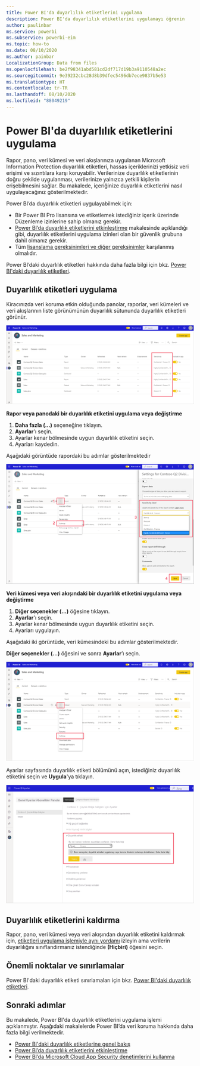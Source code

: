```yaml
---
title: Power BI'da duyarlılık etiketlerini uygulama
description: Power BI'da duyarlılık etiketlerini uygulamayı öğrenin
author: paulinbar
ms.service: powerbi
ms.subservice: powerbi-eim
ms.topic: how-to
ms.date: 08/10/2020
ms.author: painbar
LocalizationGroup: Data from files
ms.openlocfilehash: be2f98341abd581cd2df717d19b3a9110548a2ec
ms.sourcegitcommit: 9e39232cbc28d8b39dfec5496db7ece9837b5e53
ms.translationtype: HT
ms.contentlocale: tr-TR
ms.lasthandoff: 08/10/2020
ms.locfileid: "88049219"
---
```

# <a name="how-to-apply-sensitivity-labels-in-power-bi"></a>Power BI'da duyarlılık etiketlerini uygulama

Rapor, pano, veri kümesi ve veri akışlarınıza uygulanan Microsoft Information Protection duyarlılık etiketleri, hassas içeriklerinizi yetkisiz veri erişimi ve sızıntılara karşı koruyabilir. Verilerinize duyarlılık etiketlerinin doğru şekilde uygulanması, verilerinize yalnızca yetkili kişilerin erişebilmesini sağlar. Bu makalede, içeriğinize duyarlılık etiketlerini nasıl uygulayacağınız gösterilmektedir.

Power BI’da duyarlılık etiketleri uygulayabilmek için:
* Bir Power BI Pro lisansına ve etiketlemek istediğiniz içerik üzerinde Düzenleme izinlerine sahip olmanız gerekir.
* [Power BI’da duyarlılık etiketlerini etkinleştirme](./service-security-enable-data-sensitivity-labels.md) makalesinde açıklandığı gibi, duyarlılık etiketlerini uygulama izinleri olan bir güvenlik grubuna dahil olmanız gerekir.
* Tüm [lisanslama gereksinimleri ve diğer gereksinimler](./service-security-enable-data-sensitivity-labels.md#licensing-and-requirements) karşılanmış olmalıdır.

Power BI’daki duyarlılık etiketleri hakkında daha fazla bilgi için bkz. [Power BI'daki duyarlılık etiketleri](service-security-sensitivity-label-overview.md).

## <a name="applying-sensitivity-labels"></a>Duyarlılık etiketleri uygulama

Kiracınızda veri koruma etkin olduğunda panolar, raporlar, veri kümeleri ve veri akışlarının liste görünümünün duyarlılık sütununda duyarlılık etiketleri görünür.

![Duyarlılık etiketlerini etkinleştirme](media/service-security-apply-data-sensitivity-labels/apply-data-sensitivity-labels-01.png)

**Rapor veya panodaki bir duyarlılık etiketini uygulama veya değiştirme**
1. **Daha fazla (...)** seçeneğine tıklayın.
1. **Ayarlar**'ı seçin.
1. Ayarlar kenar bölmesinde uygun duyarlılık etiketini seçin.
1. Ayarları kaydedin.

Aşağıdaki görüntüde rapordaki bu adımlar gösterilmektedir

![Duyarlılık etiketlerini ayarlama](media/service-security-apply-data-sensitivity-labels/apply-data-sensitivity-labels-02.png)

**Veri kümesi veya veri akışındaki bir duyarlılık etiketini uygulama veya değiştirme**

1. **Diğer seçenekler (...)** öğesine tıklayın.
1. **Ayarlar**'ı seçin.
1. Ayarlar kenar bölmesinde uygun duyarlılık etiketini seçin.
1. Ayarları uygulayın.

Aşağıdaki iki görüntüde, veri kümesindeki bu adımlar gösterilmektedir.

**Diğer seçenekler (...)** öğesini ve sonra **Ayarlar**’ı seçin.

![Veri kümesi ayarlarını açma](media/service-security-apply-data-sensitivity-labels/apply-data-sensitivity-labels-05.png)

Ayarlar sayfasında duyarlılık etiketi bölümünü açın, istediğiniz duyarlılık etiketini seçin ve **Uygula**'ya tıklayın.

![Duyarlılık etiketi seçme](media/service-security-apply-data-sensitivity-labels/apply-data-sensitivity-labels-06.png)

## <a name="removing-sensitivity-labels"></a>Duyarlılık etiketlerini kaldırma
Rapor, pano, veri kümesi veya veri akışından duyarlılık etiketini kaldırmak için, [etiketleri uygulama işlemiyle aynı yordamı](#applying-sensitivity-labels) izleyin ama verilerin duyarlılığını sınıflandırmanız istendiğinde **(Hiçbiri)** öğesini seçin. 

## <a name="considerations-and-limitations"></a>Önemli noktalar ve sınırlamalar

Power BI'daki duyarlılık etiketi sınırlamaları için bkz. [Power BI'daki duyarlılık etiketleri](service-security-sensitivity-label-overview.md#limitations).

## <a name="next-steps"></a>Sonraki adımlar

Bu makalede, Power BI'da duyarlılık etiketlerini uygulama işlemi açıklanmıştır. Aşağıdaki makalelerde Power BI’da veri koruma hakkında daha fazla bilgi verilmektedir. 

* [Power BI'daki duyarlılık etiketlerine genel bakış](./service-security-sensitivity-label-overview.md)
* [Power BI’da duyarlılık etiketlerini etkinleştirme](./service-security-enable-data-sensitivity-labels.md)
* [Power BI’da Microsoft Cloud App Security denetimlerini kullanma](./service-security-using-microsoft-cloud-app-security-controls.md)